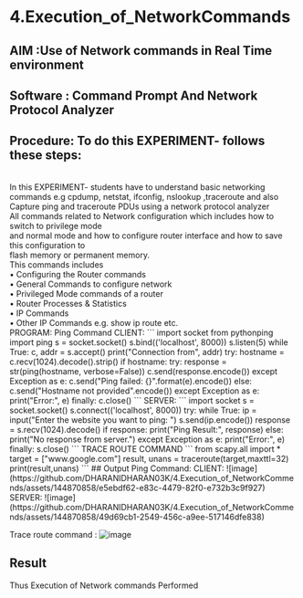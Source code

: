 # 4.Execution_of_NetworkCommands
## AIM :Use of Network commands in Real Time environment
## Software : Command Prompt And Network Protocol Analyzer
## Procedure: To do this EXPERIMENT- follows these steps:
<BR>
In this EXPERIMENT- students have to understand basic networking commands e.g cpdump, netstat, ifconfig, nslookup ,traceroute and also Capture ping and traceroute PDUs using a network protocol analyzer 
<BR>
All commands related to Network configuration which includes how to switch to privilege mode
<BR>
and normal mode and how to configure router interface and how to save this configuration to
<BR>
flash memory or permanent memory.
<BR>
This commands includes
<BR>
• Configuring the Router commands
<BR>
• General Commands to configure network
<BR>
• Privileged Mode commands of a router 
<BR>
• Router Processes & Statistics
<BR>
• IP Commands
<BR>
• Other IP Commands e.g. show ip route etc.
<BR>
PROGRAM:
Ping Command
CLIENT:
```
import socket 
from pythonping import ping
s = socket.socket()
s.bind(('localhost', 8000))
s.listen(5)
while True:
    c, addr = s.accept()
    print("Connection from", addr)
    try:
        hostname = c.recv(1024).decode().strip()
        if hostname:
            try:
                response = str(ping(hostname, verbose=False))
                c.send(response.encode())
            except Exception as e:
                c.send("Ping failed: {}".format(e).encode())
        else:
            c.send("Hostname not provided".encode())
    except Exception as e:
        print("Error:", e)
    finally:
        c.close()
        ```
        SERVER:
        ```
        import socket
s = socket.socket()
s.connect(('localhost', 8000))
try:
    while True:
        ip = input("Enter the website you want to ping: ")
        s.send(ip.encode())
        response = s.recv(1024).decode()
        if response:
            print("Ping Result:", response)
        else:
            print("No response from server.")
except Exception as e:
    print("Error:", e)
finally:
    s.close()
    ```
    TRACE ROUTE COMMAND
    ```
    from scapy.all import *
target = ["www.google.com"]
result, unans = traceroute(target,maxttl=32)
print(result,unans)
    ```
## Output
Ping Command:
CLIENT:
![image](https://github.com/DHARANIDHARAN03K/4.Execution_of_NetworkCommends/assets/144870858/e5ebdf62-e83c-4479-82f0-e732b3c9f927)
SERVER:
![image](https://github.com/DHARANIDHARAN03K/4.Execution_of_NetworkCommends/assets/144870858/49d69cb1-2549-456c-a9ee-517146dfe838)

Trace route command :
![image](https://github.com/DHARANIDHARAN03K/4.Execution_of_NetworkCommends/assets/144870858/f61b5dd2-c3a3-479d-98b7-99f24a0e9a33)




## Result
Thus Execution of Network commands Performed 
